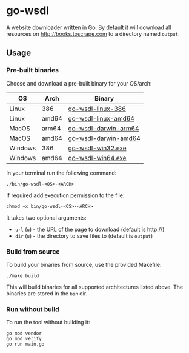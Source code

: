 # go-wsdl

A website downloader written in Go. By default it will download all resources on http://books.toscrape.com to a directory named `output`. 

## Usage

### Pre-built binaries

Choose and download a pre-built binary for your OS/arch:

| OS      | Arch  | Binary                          |
|---------|-------|---------------------------------|
| Linux   | 386   | [go-wsdl-linux-386](url)        |
| Linux   | amd64 | [go-wsdl-linux-amd64](url)  |
| MacOS   | arm64 | [go-wsdl-darwin-arm64](url) |
| MacOS   | amd64 | [go-wsdl-darwin-amd64](url) |
| Windows | 386   | [go-wsdl-win32.exe](url)    |
| Windows | amd64 | [go-wsdl-win64.exe](url)    |

In your terminal run the following command:

```./bin/go-wsdl-<OS>-<ARCH>```

If required add execution permission to the file:

```chmod +x bin/go-wsdl-<OS>-<ARCH>```

It takes two optional arguments:

- `url` (`u`) - the URL of the page to download (default is http://)
- `dir` (`u`) - the directory to save files to (default is `output`)

### Build from source

To build your binaries from source, use the provided Makefile:

```./make build```

This will build binaries for all supported architectures listed above. The binaries are stored in the `bin` dir.

### Run without build

To run the tool without building it:

```
go mod vendor
go mod verify
go run main.go 
```
